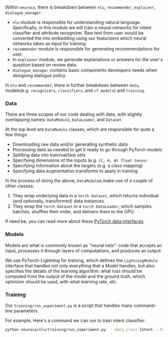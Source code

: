 

Within `neureca`,  there is breakdown between `nlu`, `recommender`, `explainer`, `dialogue_manager`. 

- `nlu` module is responsible for understanding natural language. Specifically, in this module we will train a neural networks for intent classifier and attribute recognizer. Raw text from user would be converted the into embedding using our featurizers which neural networks takes as input for training. 
- `recommender` module is responsible for generating recommendations for user. 
- In `explainer` module, we generate explanations or answers for the user's question based on review data. 
- `dialogue_manager` contains basic components developers needs when designing dialogue policy


In `nlu` and `recommender`, there is further breakdown between `data`, models(e.g. `recognizers`, `classifiers`, and `cf_models`) and `training`. 

### Data

There are three scopes of our code dealing with data, with slightly overlapping names: `DataModule`, `DataLoader`, and `Dataset`.

At the top level are `DataModule` classes, which are responsible for quite a few things:

- Downloading raw data and/or generating synthetic data
- Processing data as needed to get it ready to go through PyTorch models
- Splitting data into train/val/test sets
- Specifying dimensions of the inputs (e.g. `(C, H, W) float tensor`
- Specifying information about the targets (e.g. a class mapping)
- Specifying data augmentation transforms to apply in training

In the process of doing the above, `DataModule`s make use of a couple of other classes:

1. They wrap underlying data in a `torch Dataset`, which returns individual (and optionally, transformed) data instances.
2. They wrap the `torch Dataset` in a `torch DataLoader`, which samples batches, shuffles their order, and delivers them to the GPU.

If need be, you can read more about these [PyTorch data interfaces](https://pytorch.org/docs/stable/data.html).


### Models
Models are what is commonly known as "neural nets": code that accepts an input, processes it through layers of computations, and produces an output.

We use PyTorch-Lightning for training, which defines the `LightningModule` interface that handles not only everything that a Model handles, but also specifies the details of the learning algorithm: what loss should be computed from the output of the model and the ground truth, which optimizer should be used, with what learning rate, etc.

### Training

Our `training/run_experiment.py` is a script that handles many command-line parameters.

For example, Here's a command we can run to train intent classifier:

```sh
python neureca/nlu/training/run_experiment.py  --data_class Intent --featurizer_class Bert --model_type classifiers --model_class MLP
```
